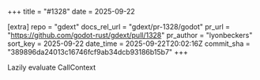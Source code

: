 +++
title = "#1328"
date = 2025-09-22

[extra]
repo = "gdext"
docs_rel_url = "gdext/pr-1328/godot"
pr_url = "https://github.com/godot-rust/gdext/pull/1328"
pr_author = "lyonbeckers"
sort_key = 2025-09-22
date_time = 2025-09-22T20:02:16Z
commit_sha = "389896da24013c16746fcf9ab34dcb93186b15b7"
+++

Lazily evaluate CallContext
